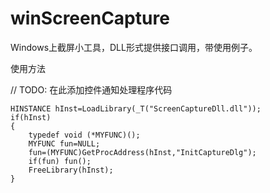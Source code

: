 # winScreenCapture
Windows上截屏小工具，DLL形式提供接口调用，带使用例子。


使用方法

  // TODO: 在此添加控件通知处理程序代码
  
	HINSTANCE hInst=LoadLibrary(_T("ScreenCaptureDll.dll"));
	if(hInst)
	{
		typedef void (*MYFUNC)();
		MYFUNC fun=NULL;
		fun=(MYFUNC)GetProcAddress(hInst,"InitCaptureDlg");
		if(fun) fun();
		FreeLibrary(hInst);
	}
